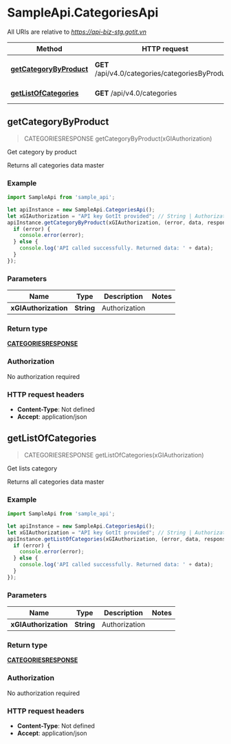 # SampleApi.CategoriesApi

All URIs are relative to *https://api-biz-stg.gotit.vn*

Method | HTTP request | Description
------------- | ------------- | -------------
[**getCategoryByProduct**](CategoriesApi.md#getCategoryByProduct) | **GET** /api/v4.0/categories/categoriesByProducts | Get category by product
[**getListOfCategories**](CategoriesApi.md#getListOfCategories) | **GET** /api/v4.0/categories | Get lists category



## getCategoryByProduct

> CATEGORIESRESPONSE getCategoryByProduct(xGIAuthorization)

Get category by product

Returns all categories data master

### Example

```javascript
import SampleApi from 'sample_api';

let apiInstance = new SampleApi.CategoriesApi();
let xGIAuthorization = "API key GotIt provided"; // String | Authorization
apiInstance.getCategoryByProduct(xGIAuthorization, (error, data, response) => {
  if (error) {
    console.error(error);
  } else {
    console.log('API called successfully. Returned data: ' + data);
  }
});
```

### Parameters


Name | Type | Description  | Notes
------------- | ------------- | ------------- | -------------
 **xGIAuthorization** | **String**| Authorization | 

### Return type

[**CATEGORIESRESPONSE**](CATEGORIESRESPONSE.md)

### Authorization

No authorization required

### HTTP request headers

- **Content-Type**: Not defined
- **Accept**: application/json


## getListOfCategories

> CATEGORIESRESPONSE getListOfCategories(xGIAuthorization)

Get lists category

Returns all categories data master

### Example

```javascript
import SampleApi from 'sample_api';

let apiInstance = new SampleApi.CategoriesApi();
let xGIAuthorization = "API key GotIt provided"; // String | Authorization
apiInstance.getListOfCategories(xGIAuthorization, (error, data, response) => {
  if (error) {
    console.error(error);
  } else {
    console.log('API called successfully. Returned data: ' + data);
  }
});
```

### Parameters


Name | Type | Description  | Notes
------------- | ------------- | ------------- | -------------
 **xGIAuthorization** | **String**| Authorization | 

### Return type

[**CATEGORIESRESPONSE**](CATEGORIESRESPONSE.md)

### Authorization

No authorization required

### HTTP request headers

- **Content-Type**: Not defined
- **Accept**: application/json

